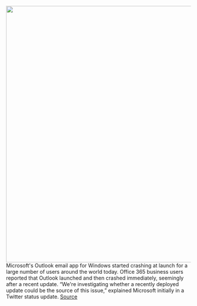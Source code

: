 <img src='https://cdn.vox-cdn.com/thumbor/oSbhetrnALwSzMJ4ge5BFOUJVHE=/0x0:1320x880/1200x800/filters:focal(555x335:765x545)/cdn.vox-cdn.com/uploads/chorus_image/image/67061915/outlook.0.jpg' width='700px' /><br/>
Microsoft's Outlook email app for Windows started crashing at launch for a large number of users around the world today. Office 365 business users reported that Outlook launched and then crashed immediately, seemingly after a recent update. “We're investigating whether a recently deployed update could be the source of this issue,” explained Microsoft initially in a Twitter status update.
<a href='https://www.theverge.com/2020/7/15/21325902/microsoft-outlook-crash-launch-issues'> Source <a/>